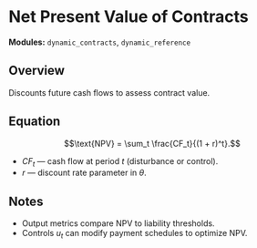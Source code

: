 # Net Present Value of Contracts

**Modules:** `dynamic_contracts`, `dynamic_reference`

## Overview

Discounts future cash flows to assess contract value.

## Equation

$$\text{NPV} = \sum_t \frac{CF_t}{(1 + r)^t}.$$

- $CF_t$ — cash flow at period $t$ (disturbance or control).
- $r$ — discount rate parameter in $\theta$.

## Notes

- Output metrics compare NPV to liability thresholds.
- Controls $u_t$ can modify payment schedules to optimize NPV.
